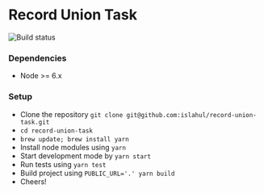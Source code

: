 # Record Union Task
![Build status](https://travis-ci.org/islahul/record-union-task.svg?branch=master)

### Dependencies
* Node >= 6.x

### Setup
* Clone the repository ```git clone git@github.com:islahul/record-union-task.git```
* ```cd record-union-task```
* ```brew update; brew install yarn```
* Install node modules using ```yarn```
* Start development mode by ```yarn start```
* Run tests using ```yarn test```
* Build project using ```PUBLIC_URL='.' yarn build```
* Cheers!
